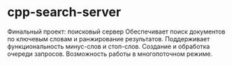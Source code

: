 # cpp-search-server
Финальный проект: поисковый сервер
Обеспечивает поиск документов по ключевым словам и ранжирование результатов. Поддерживает функциональность минус-слов и стоп-слов. Создание и обработка очереди запросов. Возможность работы в многопоточном режиме.
